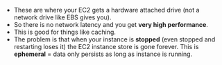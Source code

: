 - These are where your EC2 gets a hardware attached drive (not a network drive like EBS gives you).
- So there is no network latency and you get **very high performance**.
- This is good for things like caching.
- The problem is that when your instance is **stopped** (even stopped and restarting loses it) the EC2 instance store is gone forever. This is **ephemeral** = data only persists as long as instance is running.